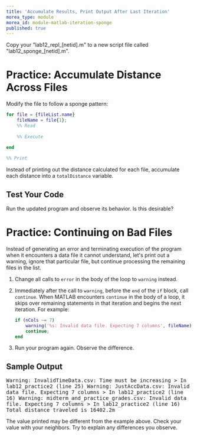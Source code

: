 ```yaml
---
title: 'Accumulate Results, Print Output After Last Iteration'
morea_type: module
morea_id: module-matlab-iteration-sponge
published: true
---
```

Copy your "lab12_repl_[netid].m" to a new script file called
"lab12_sponge_[netid].m". 

# Practice: Accumulate Distance Across Files

Modify the file to follow a sponge pattern:

``` matlab
for file = {fileList.name}
    fileName = file{1};
    %% Read
    
    %% Execute
        
end

%% Print
```

Instead of printing out the distance calculated for each file,
accumulate each distance into a `totalDistance` variable.

<div class="matlab-example" data-file="lab12_example_accumulation.m"></div>

## Test Your Code

Run the updated program and observe its behavior. Is this desirable?

<!-- NOTE:
Students will make the following changes to their working lab12_repl file to transform it to lab12_sponge:

1. Remove the print section and associated code from the body of the loop
2. Add an accumulator variable (named totalDistance) to the code
3. Add a print block after the 'end' of the for-loop and print out the accumulated value.
-->

<!-- ERROR:
When introduce this, include a brief explaination about why the 'error' behavior is not ideal: Since we are only printing out a summary, any bad file will cause the program to exit before printing out any results. If we skip over invalid data, we still want to alert the user that something may not be right, so we use 'warning' instead of 'error'.
-->

# Practice: Continuing on Bad Files

Instead of generating an error and terminating execution of the
program when it encounters a data file it cannot understand, let's
print out a warning, ignore that particular file, but continue
processing the remaining files in the list.

1. Change all calls to `error` in the body of the loop to `warning`
   instead. 
2. Immediately after the call to `warning`, before the `end` of the
   `if` block, call `continue`. When MATLAB encounters `continue` in
   the body of a loop, it skips over remaining statements in that
   iteration and begins the next iteration. For example:
   ``` matlab
   if (nCols ~= 7)
       warning('%s: Invalid data file. Expecting 7 columns', fileName);
       continue;
   end
   ```
   
   <div class="matlab-example" data-file="lab12_example_forcontinue.m"></div>
3. Run your program again. Observe the difference.
   
## Sample Output

<samp class="env-matlab">
<span class="warning-text">Warning: InvalidTimeData.csv: Time must be increasing 
> In <span class="function-name">lab12_practice2</span> (<span class="line-ref">line 25</span>) 
Warning: JustAccData.csv: Invalid data file. Expecting 7 columns 
> In <span class="function-name">lab12_practice2</span> (<span class="line-ref">line 16</span>) 
Warning: midterm_and_practice_grades.csv: Invalid data file. Expecting 7 columns 
> In <span class="function-name">lab12_practice2</span> (<span class="line-ref">line 16</span>)</span>
Total distance traveled is 16402.2m
</samp>

The value printed may be different from the example above. Check your value with your neighbors. Try to explain any differences you observe.
